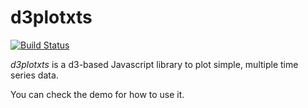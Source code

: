 # d3plotxts

[![Build Status](https://travis-ci.org/vst/d3plotxts.svg?branch=develop)](https://travis-ci.org/vst/d3plotxts)

*d3plotxts* is a d3-based Javascript library to plot simple, multiple time series data.

You can check the demo for how to use it.
